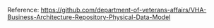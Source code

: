 
Reference: https://github.com/department-of-veterans-affairs/VHA-Business-Architecture-Repository-Physical-Data-Model
